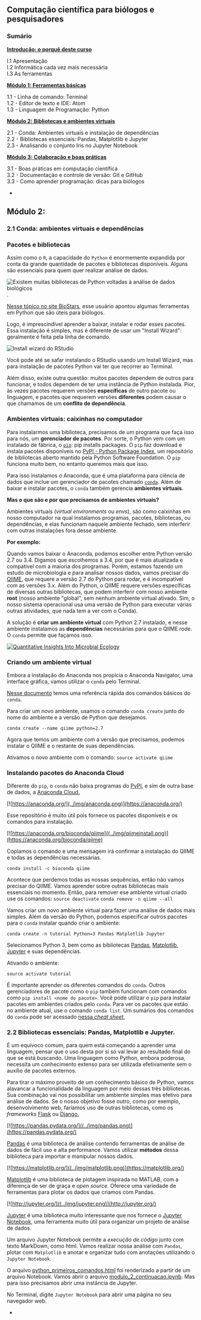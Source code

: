 ## Computação científica para biólogos e pesquisadores

### Sumário

[**Introdução: o porquê deste curso**](./introducao.md/)

I.1 Apresentação  
I.2 Informática cada vez mais necessária  
I.3 As ferramentas

[**Módulo 1: Ferramentas básicas**](./modulo_1.md)

1.1 - Linha de comando: Terminal  
1.2 - Editor de texto e IDE: Atom  
1.3 - Linguagem de Programação: Python

[**Módulo 2: Bibliotecas e ambientes virtuais**](./modulo_2.md)

2.1 - Conda: Ambientes virtuais e instalação de dependências  
2.2 - Bibliotecas essenciais: Pandas, Matplotlib e Jupyter  
2.3 - Analisando o conjunto Iris no Jupyter Notebook  

[**Módulo 3: Colaboração e boas práticas**](./modulo_3.md)

3.1 - Boas práticas em computação científica  
3.2 - Documentação e controle de versão: Git e GitHub  
3.3 - Como aprender programação: dicas para biólogos

-
## Módulo 2:

### 2.1 Conda: ambientes virtuais e dependências

### Pacotes e bibliotecas

Assim como o `R`, a capacidade do `Python` é enormemente expandida por conta da grande quantidade de pacotes e bibliotecas disponíveis. Alguns são essenciais para quem quer realizar análise de dados.

![Existem muitas bibliotecas de Python voltadas à análise de dados biológicos](../img/biopython.png).

[Nesse tópico no site BioStars](https://www.biostars.org/p/50749/#50758), esse usuário apontou algumas ferramentas em Python que são úteis para biólogos.

Logo, é imprescindível aprender a baixar, instalar e rodar esses pacotes. Essa instalação é simples, mas é diferente de usar um "Install Wizard": geralmente é feita pela linha de comando.

![Install wizard do RStudio](../img/rstudio.jpg)

Você pode até se safar instalando o RStudio usando um Install Wizard, mas para instalação de pacotes Python vai ter que recorrer ao Terminal.

Além disso, existe outra questão: muitos pacotes dependem de outros para funcionar, e todos dependem de ter uma instância de Python instalada. Pior, às vezes pacotes requerem versões **específicas** de outro pacote ou linguagem, e pacotes que requerem versões **diferentes** podem causar o que chamamos de um **conflito de dependência**.

### Ambientes virtuais: caixinhas no computador

Para instalarmos uma biblioteca, precisamos de um programa que faça isso para nós, um **gerenciador de pacotes**. Por sorte, o Python vem com um instalado de fábrica, o [`pip`](https://pip.pypa.io/en/stable/): pip installs packages. O `pip` faz download e instala pacotes disponíveis no [PyPI - Python Package Index](https://pypi.python.org/pypi), um repositório de bibliotecas aberto mantido pela Python Software Foundation. O `pip` funciona muito bem, no entanto queremos mais que isso.

Para isso instalamos o Anaconda, que é uma plataforma para ciência de dados que inclue um gerenciador de pacotes chamado [`conda`](https://conda.io/docs/index.html). Além de baixar e instalar pacotes, o `conda` também gerencia **ambientes virtuais**.

**Mas o que são e por que precisamos de ambientes virtuais?**

Ambientes virtuais (*virtual environments* ou *envs*), são como caixinhas em nosso computador na qual instalamos programas, pacotes, bibliotecas, ou dependências, e elas funcionam naquele ambiente fechado, sem interferir com outras instalações fora desse ambiente.

**Por exemplo:**

Quando vamos baixar o Anaconda, podemos escolher entre Python versão 2.7 ou 3.4. Digamos que escolhemos a 3.4, por que é mais atualizada e compatível com a maioria dos programas. Porém, estamos fazendo um estudo de microbiologia e para analisar nossos dados, vamos precisar do [QIIME](http://qiime.org/), que requere a versão 2.7 do Python para rodar, e é incompatível com as versões 3.x. Além do Python, o QIIME requere versões específicas de diversas outras bibliotecas, que podem interferir com nosso ambiente **root** (nosso ambiente "global", sem nenhum ambiente virtual ativado. Sim, o nosso sistema operacional usa uma versão de Python para executar várias outras atividades, que nada tem a ver com o Conda).

A solução é **criar um ambiente virtual** com Python 2.7 instalado, e nesse ambiente instalamos as **dependências** necessárias para que o QIIME rode. O `conda` permite que façamos isso.

[![Quantitative Insights Into Microbial Ecology](../img/qiime.png)](http://qiime.org/)

### Criando um ambiente virtual

Embora a instalação do Anaconda nos propicia o Anaconda Navigator, uma interface gráfica, vamos utilizar o `conda` pelo Terminal.

[Nesse documento](papers/conda-cheatsheet.pdf) temos uma referência rápida dos comandos básicos do `conda`.

Para criar um novo ambiente, usamos o comando `conda create` junto do nome do ambiente e a versão de Python que desejamos.

`conda create --name qiime python=2.7`

Agora que temos um ambiente com a versão que precisamos, podemos instalar o QIIME e o restante de suas dependências.

Ativamos o novo ambiente com o comando:
`source activate qiime`

### Instalando pacotes do Anaconda Cloud

Diferente do `pip`, o `conda` não baixa programas do [PyPI](https://pypi.python.org/pypi), e sim de outra base de dados, a [Anaconda Cloud.](https://anaconda.org/)

[![https://anaconda.org/](../img/anaconda.png)](https://anaconda.org/)

Esse repositório é muito útil pois fornece os pacotes disponíveis e os comandos para instalação.

[![https://anaconda.org/bioconda/qiime]((../img/qiimeinstall.png)](https://anaconda.org/bioconda/qiime)

Copiamos o comando e uma mensagem irá confirmar a instalação do QIIME e todas as dependências necessárias.

`conda install -c bioconda qiime`

Acontece que perdemos todas as nossas sequências, então não vamos precisar do QIIME. Vamos aprender sobre outras bibliotecas mais essenciais no momento. Então, para remover ese ambiente virtual criado use os comandos:
`source deactivate`
`conda remove -n qiime --all`

Vamos criar um novo ambiente virtual para fazer uma análise de dados mais simples. Além da versão do Python, podemos especificar outros pacotes para o `conda` instalar quando criar o ambiente:

`conda create -n tutorial Python=3 Pandas Matplotlib Jupyter`

Selecionamos Python 3, bem como as bibliotecas [Pandas](https://pandas.pydata.org/), [Matplotlib](https://matplotlib.org/), [Jupyter](http://jupyter.org/) e suas dependências.

Ativando o ambiente:

`source activate tutorial`

É importante aprender os diferentes comandos do `conda`. Outros gerenciadores de pacote como o `pip` também funcionam com comandos como `pip install <nome do pacote>`. Você pode utilizar o `pip` para instalar pacotes em ambientes criados pelo `conda`. Para ver os pacotes que estão no ambiente atual, use o comando `conda list`. Um sumários dos comandos do `conda` pode ser acessado [nessa *cheat sheet*.](./conda-cheatsheet.pdf)


### 2.2 Bibliotecas essenciais: Pandas, Matplotlib e Jupyter.

É um equívoco comum, para quem está começando a aprender uma linguagem, pensar que o uso desta por si só vai levar ao resultado final do que se está buscando. Uma linguagem como Python, embora poderosa, necessita um conhecimento extenso para ser utilizada efetivamente sem o auxílio de pacotes externos. 

Para tirar o máximo proveito de um conhecimento básico de Python, vamos alavancar a funcionalidade da linguagem por meio dessas três bibliotecas. Sua combinação vai nos possibilitar um ambiente simples mas efetivo para análise de dados. Se o nosso objetivo fosse outro, como por exemplo, desenvolvimento web, faríamos uso de outras bibliotecas, como os *frameworks* [Flask](http://flask.pocoo.org/) ou [Django.](https://www.djangoproject.com/)

[![https://pandas.pydata.org/]((../img/pandas.png)](https://pandas.pydata.org/)

[Pandas](https://pandas.pydata.org/) é uma biblioteca de análise contendo ferramentas de análise de dados de fácil uso e alta performance. Vamos utilizar **métodos** dessa biblioteca para importar e manipular nossos dados.

[![https://matplotlib.org/]((../img/matplotlib.png)](https://matplotlib.org/)

[Matplotlib](https://matplotlib.org/) é uma biblioteca de plotagem inspirada no MATLAB, com a diferença de ser de graça e *open source*. Oferece uma variedade de ferramentas para plotar os dados que criamos com Pandas.

[![http://jupyter.org/]((../img/jupyter.png)](http://jupyter.org/)

[Jupyter](http://jupyter.org/) é uma biblioteca muito interessante que nos fornece o [Jupyter Notebook](https://github.com/jupyter/jupyter/wiki/A-gallery-of-interesting-Jupyter-Notebooks), uma ferramenta muito útil para organizar um projeto de análise de dados.

Um arquivo Jupyter Notebook permite a *execução de código* junto com texto MarkDown, como html. Vamos realizar nossa análise com `Pandas`, plotar com `Matplotlib` e anotar e organizar tudo com anotações utilizando o `Jupyter Notebook`.

O arquivo [python\_primeiros_comandos.html](./python_primeiros_comandos.html) foi renderizado a partir de um arquivo Notebook. Vamos abrir o arquivo [modulo\_2_continuacao.ipynb](../notebooks/modulo\_2_continuacao.ipynb). Mas para isso precisamos abrir uma instância de Jupyter.

No Terminal, digite `Jupyter Notebook` para abrir uma página no seu navegador web.

-
